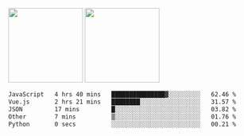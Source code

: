 <img src="https://github-readme-stats.vercel.app/api?username=Dream4ever&count_private=true&show_icons=true&theme=tokyonight" height="150" /> <img src="https://github-readme-stats.vercel.app/api/top-langs/?username=Dream4ever&count_private=true&show_icons=true&theme=tokyonight&langs_count=5&layout=compact" height="150" />

<!--START_SECTION:waka-->

```txt
JavaScript   4 hrs 40 mins   ███████████████▓░░░░░░░░░   62.46 %
Vue.js       2 hrs 21 mins   ████████░░░░░░░░░░░░░░░░░   31.57 %
JSON         17 mins         █░░░░░░░░░░░░░░░░░░░░░░░░   03.82 %
Other        7 mins          ▒░░░░░░░░░░░░░░░░░░░░░░░░   01.76 %
Python       0 secs          ░░░░░░░░░░░░░░░░░░░░░░░░░   00.21 %
```

<!--END_SECTION:waka-->
